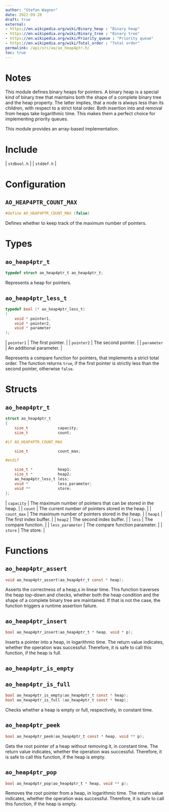 ```yaml
---
author: "Stefan Wagner"
date: 2022-09-28
draft: true
external:
- https://en.wikipedia.org/wiki/Binary_heap : "Binary heap"
- https://en.wikipedia.org/wiki/Binary_tree : "Binary tree"
- https://en.wikipedia.org/wiki/Priority_queue : "Priority queue"
- https://en.wikipedia.org/wiki/Total_order : "Total order"
permalink: /api/src/ao/ao_heap4ptr.h/
toc: true
---
```


# Notes

This module defines binary heaps for pointers. A binary heap is a special kind of binary tree that maintains both the shape of a complete binary tree and the heap property. The latter implies, that a node is always less than its children, with respect to a strict total order. Both insertion into and removal from heaps take logarithmic time. This makes them a perfect choice for implementing priority queues.

This module provides an array-based implementation.

# Include

| `stdbool.h` |
| `stddef.h` |

# Configuration

## `AO_HEAP4PTR_COUNT_MAX`

```c
#define AO_HEAP4PTR_COUNT_MAX (false)
```

Defines whether to keep track of the maximum number of pointers.

# Types

## `ao_heap4ptr_t`

```c
typedef struct ao_heap4ptr_t ao_heap4ptr_t;
```

Represents a heap for pointers.

## `ao_heap4ptr_less_t`

```c
typedef bool (* ao_heap4ptr_less_t)
(
    void * pointer1,
    void * pointer2,
    void * parameter
);
```

| `pointer1` | The first pointer. |
| `pointer2` | The second pointer. |
| `parameter` | An additional parameter. |

Represents a compare function for pointers, that implements a strict total order. The function returns `true`, if the first pointer is strictly less than the second pointer, otherwise `false`.

# Structs

## `ao_heap4ptr_t`

```c
struct ao_heap4ptr_t
{
    size_t             capacity;
    size_t             count;

#if AO_HEAP4PTR_COUNT_MAX

    size_t             count_max;

#endif

    size_t *           heap1;
    size_t *           heap2;
    ao_heap4ptr_less_t less;
    void *             less_parameter;
    void **            store;
};
```

| `capacity` | The maximum number of pointers that can be stored in the heap. |
| `count` | The current number of pointers stored in the heap. |
| `count_max` | The maximum number of pointers stored in the heap. |
| `heap1` | The first index buffer. |
| `heap2` | The second index buffer. |
| `less` | The compare function. |
| `less_parameter` | The compare function parameter. |
| `store` | The store. |

# Functions

## `ao_heap4ptr_assert`

```c
void ao_heap4ptr_assert(ao_heap4ptr_t const * heap);
```

Asserts the correctness of a heap,s in linear time. This function traverses the heap top-down and checks, whether both the heap condition and the shape of a complete binary tree are maintained. If that is not the case, the function triggers a runtime assertion failure.

## `ao_heap4ptr_insert`

```c
bool ao_heap4ptr_insert(ao_heap4ptr_t * heap, void * p);
```

Inserts a pointer into a heap, in logarithmic time. The return value indicates, whether the operation was successful. Therefore, it is safe to call this function, if the heap is full.

## `ao_heap4ptr_is_empty`
## `ao_heap4ptr_is_full`

```c
bool ao_heap4ptr_is_empty(ao_heap4ptr_t const * heap);
bool ao_heap4ptr_is_full (ao_heap4ptr_t const * heap);
```

Checks whether a heap is empty or full, respectively, in constant time.

## `ao_heap4ptr_peek`

```c
bool ao_heap4ptr_peek(ao_heap4ptr_t const * heap, void ** p);
```

Gets the root pointer of a heap without removing it, in constant time. The return value indicates, whether the operation was successful. Therefore, it is safe to call this function, if the heap is empty.

## `ao_heap4ptr_pop`

```c
bool ao_heap4ptr_pop(ao_heap4ptr_t * heap, void ** p);
```

Removes the root pointer from a heap, in logarithmic time. The return value indicates, whether the operation was successful. Therefore, it is safe to call this function, if the heap is empty.
